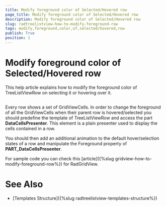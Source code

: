 ```yaml
---
title: Modify foreground color of Selected/Hovered row
page_title: Modify foreground color of Selected/Hovered row
description: Modify foreground color of Selected/Hovered row
slug: radtreelistview-how-to-modify-foreground-row
tags: modify,foreground,color,of,selected/hovered,row
publish: True
position: 1
---
```


# Modify foreground color of Selected/Hovered row



This help article explains how to modify the foreground color of TreeListViewRow on selecting it or hovering over it.

## 

Every row shows a set of GridViewCells. In order to change the foreground of all the GridViewCells when their parent row is hovered/selected you should predefine the template of TreeListViewRow and access the part __DataCellsPresenter__. This element is a plain presenter used to display the cells contained in a row.
        

You should then add an additional animation to the default hover/selection states of a row and manipulate the Foreground property of __PART_DataCellsPresenter__.
        

For sample code you can check this [article]({%slug gridview-how-to-modify-foreground-row%}) for RadGridView. 
        

# See Also

 * [Templates Structure]({%slug radtreelistview-templates-structure%})
